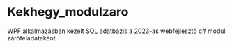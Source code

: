 # Kekhegy_modulzaro
WPF alkalmazásban kezelt SQL adatbázis a 2023-as webfejlesztő c# modul zárófeladataként.
